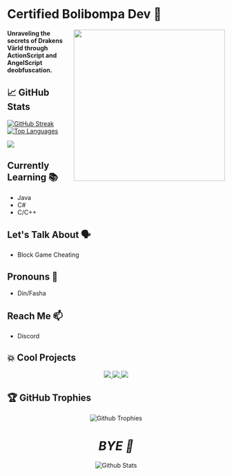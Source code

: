 # Certified Bolibompa Dev 🚀

<img align="right" src="https://github.com/pvpb0t/pvpb0t/blob/main/flux.png?raw=true" width="350">

**Unraveling the secrets of Drakens Värld through ActionScript and AngelScript deobfuscation.**

## 📈 GitHub Stats

[![GitHub Streak](https://github-readme-streak-stats.herokuapp.com?user=pvpb0t&theme=tokyonight)](https://github.com/DenverCoder1/github-readme-streak-stats)
[![Top Languages](https://github-readme-stats.vercel.app/api/top-langs/?username=pvpb0t&layout=compact&theme=tokyonight)](https://github.com/anuraghazra/github-readme-stats)

![](https://komarev.com/ghpvc/?username=pvpb0t&color=blueviolet)

## Currently Learning 📚
- Java
- C#
- C/C++

## Let's Talk About 🗣️
- Block Game Cheating

## Pronouns 💖
- Din/Fasha

## Reach Me 📫
- Discord

## 💥 Cool Projects
<p align="center">
<a href="https://github.com/pvpb0t/Drakens-Varld-SOURCE">
<img src="https://github-readme-stats-defcon27.vercel.app/api/pin/?username=pvpb0t&repo=Drakens-Varld-SOURCE&show_owner=true&theme=react" />
</a>
<a href="https://github.com/pvpb0t/Mystical-Engine">
<img src="https://github-readme-stats-defcon27.vercel.app/api/pin/?username=pvpb0t&repo=Mystical-Engine&show_owner=true&theme=react" />
</a>
 <a href="https://github.com/pvpb0t/Winter">
<img src="https://github-readme-stats-defcon27.vercel.app/api/pin/?username=pvpb0t&repo=Winter&show_owner=true&theme=react" />
</a>
</p>

## 🏆 GitHub Trophies
<p align="center">
  <img src="https://github-profile-trophy.vercel.app/?username=pvpb0t&theme=onedark&no-frame=true&margin-w=15&no-bg=true" alt="Github Trophies">
</p>

<h1 align="center"><i>BYE 👋</i></h1>

<p align="center">
        <img src="https://raw.githubusercontent.com/bornmay/bornmay/Update/svg/Bottom.svg" alt="Github Stats" />
</p>
